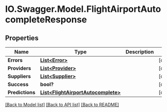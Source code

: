 # IO.Swagger.Model.FlightAirportAutocompleteResponse
## Properties

Name | Type | Description | Notes
------------ | ------------- | ------------- | -------------
**Errors** | [**List&lt;Error&gt;**](Error.md) |  | [optional] 
**Providers** | [**List&lt;Provider&gt;**](Provider.md) |  | [optional] 
**Suppliers** | [**List&lt;Supplier&gt;**](Supplier.md) |  | [optional] 
**Success** | **bool?** |  | [optional] 
**Predictions** | [**List&lt;FlightAirportAutocomplete&gt;**](FlightAirportAutocomplete.md) |  | [optional] 

[[Back to Model list]](../README.md#documentation-for-models) [[Back to API list]](../README.md#documentation-for-api-endpoints) [[Back to README]](../README.md)

